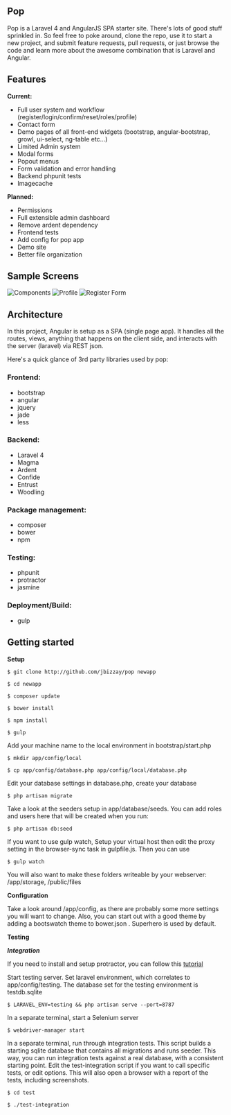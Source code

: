 ## Pop

Pop is a Laravel 4 and AngularJS SPA starter site. There's lots of good stuff sprinkled in. So feel free to poke around, clone the repo, use it to start a new project, and submit feature requests, pull requests, or just browse the code and learn more about the awesome combination that is Laravel and Angular.


## Features

**Current:**
- Full user system and workflow (register/login/confirm/reset/roles/profile)
- Contact form
- Demo pages of all front-end widgets (bootstrap, angular-bootstrap, growl, ui-select, ng-table etc...)
- Limited Admin system
- Modal forms
- Popout menus
- Form validation and error handling
- Backend phpunit tests
- Imagecache


**Planned:**
- Permissions
- Full extensible admin dashboard
- Remove ardent dependency
- Frontend tests
- Add config for pop app
- Demo site
- Better file organization


## Sample Screens

![Components](https://dl.dropboxusercontent.com/s/babjx516akaku9p/pop-screen-components.png?dl=0)
![Profile](https://dl.dropboxusercontent.com/s/9raclfdx5to4jw8/pop-screen-profile.png?dl=0)
![Register Form](https://dl.dropboxusercontent.com/s/pxyp09nfj2u19dl/pop-screen-register.png?dl=0)

## Architecture

In this project, Angular is setup as a SPA (single page app). It handles all the routes, views, anything that happens on the client side, and interacts with the server (laravel) via REST json.

Here's a quick glance of 3rd party libraries used by pop:


### Frontend:

- bootstrap
- angular
- jquery
- jade
- less


### Backend:

- Laravel 4
- Magma
- Ardent
- Confide
- Entrust
- Woodling


### Package management:

- composer
- bower
- npm


### Testing:

- phpunit
- protractor
- jasmine


### Deployment/Build:

- gulp


## Getting started

**Setup**

    $ git clone http://github.com/jbizzay/pop newapp

    $ cd newapp

    $ composer update

    $ bower install

    $ npm install

    $ gulp

Add your machine name to the local environment in bootstrap/start.php

    $ mkdir app/config/local

    $ cp app/config/database.php app/config/local/database.php

Edit your database settings in database.php, create your database

    $ php artisan migrate
    
Take a look at the seeders setup in app/database/seeds. You can add roles and users here that will be created when you run:

    $ php artisan db:seed

If you want to use gulp watch, Setup your virtual host then edit the proxy setting in the browser-sync task in gulpfile.js. Then you can use

    $ gulp watch

You will also want to make these folders writeable by your webserver: /app/storage, /public/files

**Configuration**

Take a look around /app/config, as there are probably some more settings you will want to change. Also, you can start out with a good theme by adding a bootswatch theme to bower.json . Superhero is used by default.


**Testing**

***Integration***

If you need to install and setup protractor, you can follow this [tutorial](http://angular.github.io/protractor/#/tutorial)

Start testing server. Set laravel environment, which correlates to app/config/testing. The database set for the testing environment is testdb.sqlite

    $ LARAVEL_ENV=testing && php artisan serve --port=8787

In a separate terminal, start a Selenium server

    $ webdriver-manager start

In a separate terminal, run through integration tests. This script builds a starting sqlite database that contains all migrations and runs seeder. This way, you can run integration tests against a real database, with a consistent starting point. Edit the test-integration script if you want to call specific tests, or edit options. This will also open a browser with a report of the tests, including screenshots.

    $ cd test

    $ ./test-integration



